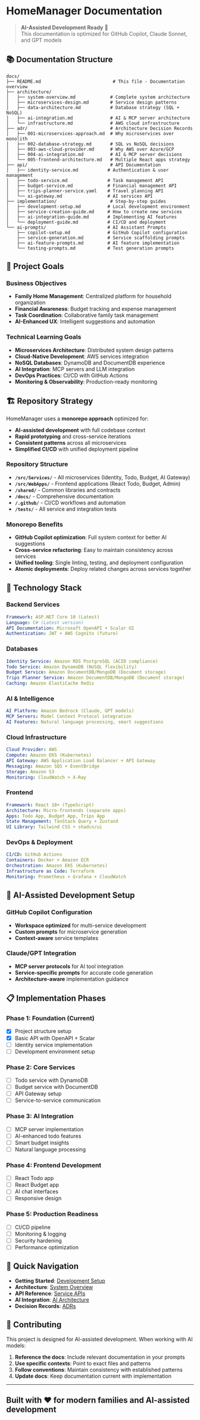 # HomeManager Documentation

> **AI-Assisted Development Ready** 🤖  
> This documentation is optimized for GitHub Copilot, Claude Sonnet, and GPT models

## 📚 Documentation Structure

```text
docs/
├── README.md                           # This file - Documentation overview
├── architecture/
│   ├── system-overview.md             # Complete system architecture
│   ├── microservices-design.md        # Service design patterns
│   ├── data-architecture.md           # Database strategy (SQL + NoSQL)
│   ├── ai-integration.md              # AI & MCP server architecture
│   └── infrastructure.md              # AWS cloud infrastructure
├── adr/                               # Architecture Decision Records
│   ├── 001-microservices-approach.md  # Why microservices over monolith
│   ├── 002-database-strategy.md       # SQL vs NoSQL decisions
│   ├── 003-aws-cloud-provider.md      # Why AWS over Azure/GCP
│   ├── 004-ai-integration.md          # AI & MCP server decisions
│   └── 005-frontend-architecture.md   # Multiple React apps strategy
├── api/                               # API Documentation
│   ├── identity-service.md           # Authentication & user management
│   ├── todo-service.md               # Task management API
│   ├── budget-service.md             # Financial management API
│   ├── trips-planner-service.yaml    # Travel planning API
│   └── ai-gateway.md                 # AI services API
├── implementation/                    # Step-by-step guides
│   ├── development-setup.md          # Local development environment
│   ├── service-creation-guide.md     # How to create new services
│   ├── ai-integration-guide.md       # Implementing AI features
│   └── deployment-guide.md           # CI/CD and deployment
└── ai-prompts/                       # AI Assistant Prompts
    ├── copilot-setup.md              # GitHub Copilot configuration
    ├── service-generation.md         # Service scaffolding prompts
    ├── ai-feature-prompts.md         # AI feature implementation
    └── testing-prompts.md            # Test generation prompts
```

## 🎯 **Project Goals**

### **Business Objectives**

- **Family Home Management**: Centralized platform for household organization
- **Financial Awareness**: Budget tracking and expense management
- **Task Coordination**: Collaborative family task management
- **AI-Enhanced UX**: Intelligent suggestions and automation

### **Technical Learning Goals**

- **Microservices Architecture**: Distributed system design patterns
- **Cloud-Native Development**: AWS services integration
- **NoSQL Databases**: DynamoDB and DocumentDB experience
- **AI Integration**: MCP servers and LLM integration
- **DevOps Practices**: CI/CD with GitHub Actions
- **Monitoring & Observability**: Production-ready monitoring

## 🏗️ **Repository Strategy**

HomeManager uses a **monorepo approach** optimized for:

- **AI-assisted development** with full codebase context
- **Rapid prototyping** and cross-service iterations  
- **Consistent patterns** across all microservices
- **Simplified CI/CD** with unified deployment pipeline

### **Repository Structure**

- **`/src/Services/`** - All microservices (Identity, Todo, Budget, AI Gateway)
- **`/src/WebApps/`** - Frontend applications (React Todo, Budget, Admin)
- **`/shared/`** - Common libraries and contracts
- **`/docs/`** - Comprehensive documentation
- **`/.github/`** - CI/CD workflows and automation
- **`/tests/`** - All service and integration tests

### **Monorepo Benefits**

- **GitHub Copilot optimization**: Full system context for better AI suggestions
- **Cross-service refactoring**: Easy to maintain consistency across services
- **Unified tooling**: Single linting, testing, and deployment configuration
- **Atomic deployments**: Deploy related changes across services together

## 🚀 **Technology Stack**

### **Backend Services**

```yaml
Framework: ASP.NET Core 10 (Latest)
Language: C# (Latest version)
API Documentation: Microsoft OpenAPI + Scalar UI
Authentication: JWT + AWS Cognito (future)
```

### **Databases**

```yaml
Identity Service: Amazon RDS PostgreSQL (ACID compliance)
Todo Service: Amazon DynamoDB (NoSQL flexibility)
Budget Service: Amazon DocumentDB/MongoDB (Document storage)
Trips Planner Service: Amazon DocumentDB/MongoDB (Document storage)
Caching: Amazon ElastiCache Redis
```

### **AI & Intelligence**

```yaml
AI Platform: Amazon Bedrock (Claude, GPT models)
MCP Servers: Model Context Protocol integration
AI Features: Natural language processing, smart suggestions
```

### **Cloud Infrastructure**

```yaml
Cloud Provider: AWS
Compute: Amazon EKS (Kubernetes)
API Gateway: AWS Application Load Balancer + API Gateway
Messaging: Amazon SQS + EventBridge
Storage: Amazon S3
Monitoring: CloudWatch + X-Ray
```

### **Frontend**

```yaml
Framework: React 18+ (TypeScript)
Architecture: Micro-frontends (separate apps)
Apps: Todo App, Budget App, Trips App
State Management: TanStack Query + Zustand
UI Library: Tailwind CSS + shadcn/ui
```

### **DevOps & Deployment**

```yaml
CI/CD: GitHub Actions
Containers: Docker + Amazon ECR
Orchestration: Amazon EKS (Kubernetes)
Infrastructure as Code: Terraform
Monitoring: Prometheus + Grafana + CloudWatch
```

## 🤖 **AI-Assisted Development Setup**

### **GitHub Copilot Configuration**

- **Workspace optimized** for multi-service development
- **Custom prompts** for microservice generation
- **Context-aware** service templates

### **Claude/GPT Integration**

- **MCP server protocols** for AI tool integration
- **Service-specific prompts** for accurate code generation
- **Architecture-aware** implementation guidance

## 📋 **Implementation Phases**

### **Phase 1: Foundation** (Current)

- [x] Project structure setup
- [x] Basic API with OpenAPI + Scalar
- [ ] Identity service implementation
- [ ] Development environment setup

### **Phase 2: Core Services**

- [ ] Todo service with DynamoDB
- [ ] Budget service with DocumentDB
- [ ] API Gateway setup
- [ ] Service-to-service communication

### **Phase 3: AI Integration**

- [ ] MCP server implementation
- [ ] AI-enhanced todo features
- [ ] Smart budget insights
- [ ] Natural language processing

### **Phase 4: Frontend Development**

- [ ] React Todo app
- [ ] React Budget app
- [ ] AI chat interfaces
- [ ] Responsive design

### **Phase 5: Production Readiness**

- [ ] CI/CD pipeline
- [ ] Monitoring & logging
- [ ] Security hardening
- [ ] Performance optimization

## 🔗 **Quick Navigation**

- **Getting Started**: [Development Setup](implementation/development-setup.md)
- **Architecture**: [System Overview](architecture/system-overview.md)
- **API Reference**: [Service APIs](api/)
- **AI Integration**: [AI Architecture](architecture/ai-integration.md)
- **Decision Records**: [ADRs](adr/)

## 🤝 **Contributing**

This project is designed for AI-assisted development. When working with AI models:

1. **Reference the docs**: Include relevant documentation in your prompts
2. **Use specific contexts**: Point to exact files and patterns
3. **Follow conventions**: Maintain consistency with established patterns
4. **Update docs**: Keep documentation current with implementation

---

## Built with ❤️ for modern families and AI-assisted development
